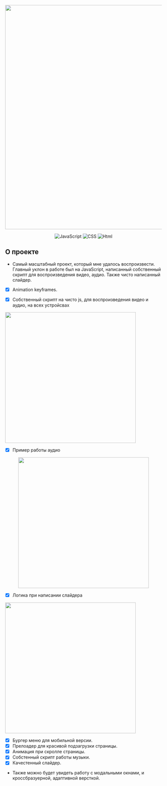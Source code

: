 <p align="center">
  <img src="https://i.ibb.co/LhgDCdC/Rectangle-6.png" alt="" width="720">
 </p>

<p align="center">
  <img src="https://img.shields.io/badge/-JavaScript-yellow" alt="JavaScript">
    <img src="https://img.shields.io/badge/-CSS-blueviolet" alt="CSS">
    <img src="https://img.shields.io/badge/-Html-orange" alt="Html">
</p>

## О проекте
  
-  Самый масштабный проект, который мне удалось воспроизвести. 
Главный уклон в работе был на JavaScript, написанный собственный скрипт для воспроизведения видео, аудио. 
Также чисто написанный слайдер. 
- [x] Animation keyframes.
- [x] Собственный скрипт на чисто js, для воспроизведения видео и аудио, на всех устройсвах


<p align="left">
  <img src="https://i.ibb.co/3vKfStD/91vw-XU9le-Dc.jpg" alt="" width="420"> 
 </p>
 
 
 - [x] Пример работы аудио


 <p align="center">
  <img src="https://i.ibb.co/FqCMHSy/7wov-Kuo31-MM.jpg" alt="" width="420"> 
 </p> 
 
 
 - [x] Логика при написании слайдера


 <p align="left">
  <img src="https://i.ibb.co/PQGhBt4/87-Gzqzzj-Es4.jpg" alt="" width="420"> 
 </p>

- [x] Бургер меню для мобильной версии.
- [x] Прелоадер для красивой подзагрузки страницы.
- [x] Анимация при скролле страницы.
- [x] Собстенный скрипт работы музыки. 
- [x] Качестенный слайдер. 

-  Также можно будет увидеть работу с  модальными окнами, и кроссбразуерной, адаптивной версткой.


